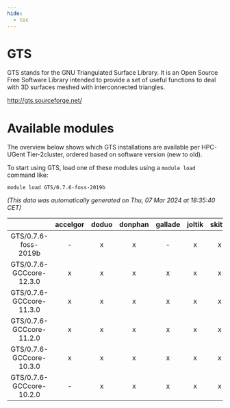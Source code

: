 ```yaml
---
hide:
  - toc
---
```


GTS
===


GTS stands for the GNU Triangulated Surface Library. It is an Open Source Free Software Library intended to provide a set of useful functions to deal with 3D surfaces meshed with interconnected triangles.

http://gts.sourceforge.net/
# Available modules


The overview below shows which GTS installations are available per HPC-UGent Tier-2cluster, ordered based on software version (new to old).

To start using GTS, load one of these modules using a `module load` command like:

```shell
module load GTS/0.7.6-foss-2019b
```

*(This data was automatically generated on Thu, 07 Mar 2024 at 18:35:40 CET)*  

| |accelgor|doduo|donphan|gallade|joltik|skitty|
| :---: | :---: | :---: | :---: | :---: | :---: | :---: |
|GTS/0.7.6-foss-2019b|-|x|x|-|x|x|
|GTS/0.7.6-GCCcore-12.3.0|x|x|x|x|x|x|
|GTS/0.7.6-GCCcore-11.3.0|x|x|x|x|x|x|
|GTS/0.7.6-GCCcore-11.2.0|x|x|x|x|x|x|
|GTS/0.7.6-GCCcore-10.3.0|x|x|x|x|x|x|
|GTS/0.7.6-GCCcore-10.2.0|-|x|x|x|x|x|
